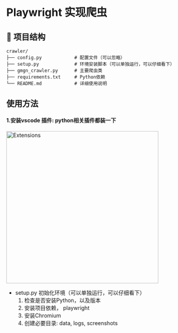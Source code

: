 # Playwright 实现爬虫
 
## 📁 项目结构

```
crawler/
├── config.py            # 配置文件（可以忽略）
├── setup.py             # 环境安装脚本（可以单独运行，可以仔细看下）
├── gmgn_crawler.py      # 主要爬虫类
├── requirements.txt     # Python依赖
└── README.md            # 详细使用说明
```
 
## 使用方法

#### 1.安装vscode 插件: python相关插件都装一下

<img src="../docs/images/pyallext.png" alt="Extensions" width="400px">


- setup.py    初始化环境（可以单独运行，可以仔细看下）
  1. 检查是否安装Python，以及版本
  2. 安装项目依赖， playwright  
  3. 安装Chromium
  4. 创建必要目录: data, logs, screenshots
